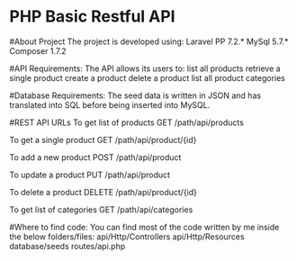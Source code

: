 PHP Basic Restful API
==============================

#About Project
The project is developed using:
Laravel
PP 7.2.*
MySql 5.7.*
Composer 1.7.2

#API Requirements:
The API allows its users to:
list all products
retrieve a single product
create a product
delete a product
list all product categories

#Database Requirements:
The seed data is written in JSON and has translated into SQL before being inserted into MySQL.

#REST API URLs
To get list of products
GET /path/api/products

To get a single product
GET /path/api/product/{id}

To add a new product
POST /path/api/product

To update a product
PUT /path/api/product

To delete a product
DELETE /path/api/product/{id}

To get list of categories
GET /path/api/categories

#Where to find code: 
You can find most of the code written by me inside the below folders/files:
api/Http/Controllers
api/Http/Resources
database/seeds
routes/api.php
